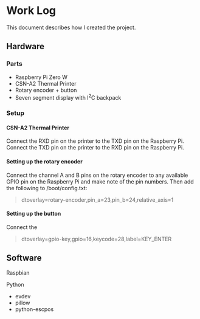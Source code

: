 # Work Log
This document describes how I created the project.

## Hardware

### Parts
* Raspberry Pi Zero W
* CSN-A2 Thermal Printer
* Rotary encoder + button
* Seven segment display with I<sup>2</sup>C backpack

### Setup
#### CSN-A2 Thermal Printer
Connect the RXD pin on the printer to the TXD pin on the Raspberry Pi. Connect the TXD pin on the printer to the RXD pin on the Raspberry Pi.

#### Setting up the rotary encoder
Connect the channel A and B pins on the rotary encoder to any available GPIO pin on the Raspberry Pi and make note of the pin numbers. Then add the following to /boot/config.txt:

> dtoverlay=rotary-encoder,pin_a=23,pin_b=24,relative_axis=1

#### Setting up the button
Connect the 

> dtoverlay=gpio-key,gpio=16,keycode=28,label=KEY_ENTER

## Software
Raspbian

Python
* evdev
* pillow
* python-escpos
